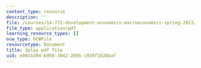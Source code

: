 ```yaml
---
content_type: resource
description: ''
file: /courses/14-772-development-economics-macroeconomics-spring-2013/e08cb294b95830422095c939f1b2bbaf_h6Ok8CNVOaE.pdf
file_type: application/pdf
learning_resource_types: []
ocw_type: OCWFile
resourcetype: Document
title: 3play pdf file
uid: e08cb294-b958-3042-2095-c939f1b2bbaf
---
```

